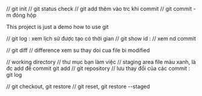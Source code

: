 // git init
// git status check 
// git add thêm vào trc khi commit
// git commit -m đóng hộp

This project is just a demo how to use git

// git log : xem lịch sử được tạo có thời gian
// git show id : // xem nd commit

// git diff // difference xem su thay doi cua file bi modified

// working directory // thư mục bạn làm việc
// staging area file màu xanh, là đc add để commit git add
// git repository // lưu thay đổi của các commit : git log 

// git checkout, git restore 
// git reset, git restore --staged